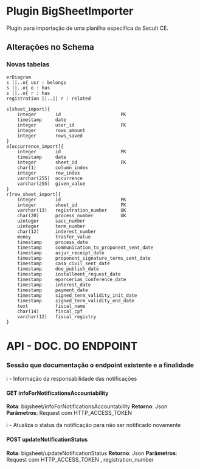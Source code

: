 # Plugin BigSheetImporter

Plugin para importação de uma planilha específica da Secult CE.

## Alterações no Schema
### Novas tabelas
```mermaid
erDiagram
s ||..o{ usr : belongs
s ||..o{ o : has
s ||..o{ r : has
registration ||..|| r : related

s[sheet_import]{
    integer       id                      PK
    timestamp     date
    integer       user_id                 FK
    integer       rows_amount
    integer       rows_saved
}
o[occurrence_import]{
    integer       id                      PK
    timestamp     date
    integer       sheet_id                FK
    char(1)       column_index
    integer       row_index
    varchar(255)  occurrence
    varchar(255)  given_value
}
r[row_sheet_import]{
    integer       id                      PK
    integer       sheet_id                FK
    varchar(13)   registration_number     UK
    char(20)      process_number          UK
    uinteger      sacc_number
    uinteger      term_number
    char(12)      interest_number
    money         trasfer_value
    timestamp     process_date
    timestamp     communication_to_proponent_sent_date
    timestamp     asjur_receipt_date
    timestamp     proponent_signature_terms_sent_date
    timestamp     casa_civil_sent_date
    timestamp     doe_publish_date
    timestamp     installment_request_date
    timestamp     eparcerias_conference_date
    timestamp     interest_date
    timestamp     payment_date
    timestamp     signed_term_validity_init_date
    timestamp     signed_term_validity_end_date
    text          fiscal_name
    char(14)      fiscal_cpf
    varchar(12)   fiscal_registry
}
```

# API - DOC. DO ENDPOINT

### Sessão que documentação o endpoint existente e a finalidade

ℹ️ - Informação da responsabilidade das notificações
#### GET  infoForNotificationsAccountability
**Rota**: bigsheet/infoForNotificationsAccountability
**Retorno**: Json
**Parâmetros**: Request com HTTP_ACCESS_TOKEN

ℹ️ - Atualiza o status da notificação para não ser notificado novamente
#### POST  updateNotificationStatus
**Rota**: bigsheet/updateNotificationStatus
**Retorno**: Json
**Parâmetros**: Request com HTTP_ACCESS_TOKEN , registration_number


